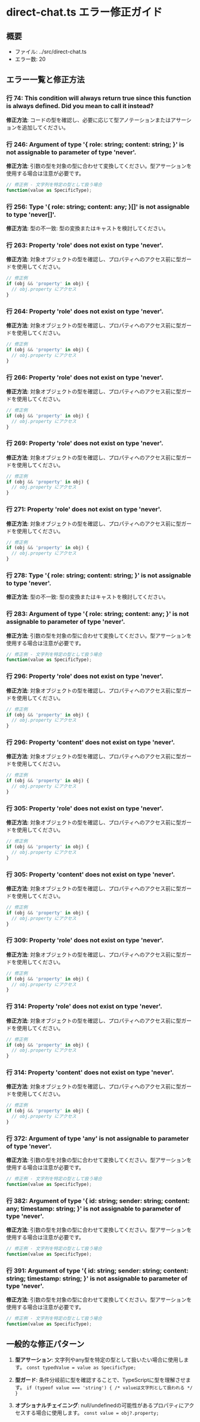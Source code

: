 # direct-chat.ts エラー修正ガイド

## 概要
- ファイル: ../src/direct-chat.ts
- エラー数: 20

## エラー一覧と修正方法

### 行 74: This condition will always return true since this function is always defined. Did you mean to call it instead?

**修正方法**: コードの型を確認し、必要に応じて型アノテーションまたはアサーションを追加してください。

### 行 246: Argument of type '{ role: string; content: string; }' is not assignable to parameter of type 'never'.

**修正方法**: 引数の型を対象の型に合わせて変換してください。型アサーションを使用する場合は注意が必要です。

```typescript
// 修正例 - 文字列を特定の型として扱う場合
function(value as SpecificType);
```

### 行 256: Type '{ role: string; content: any; }[]' is not assignable to type 'never[]'.

**修正方法**: 型の不一致: 型の変換またはキャストを検討してください。

### 行 263: Property 'role' does not exist on type 'never'.

**修正方法**: 対象オブジェクトの型を確認し、プロパティへのアクセス前に型ガードを使用してください。

```typescript
// 修正例
if (obj && 'property' in obj) {
  // obj.property にアクセス
}
```

### 行 264: Property 'role' does not exist on type 'never'.

**修正方法**: 対象オブジェクトの型を確認し、プロパティへのアクセス前に型ガードを使用してください。

```typescript
// 修正例
if (obj && 'property' in obj) {
  // obj.property にアクセス
}
```

### 行 266: Property 'role' does not exist on type 'never'.

**修正方法**: 対象オブジェクトの型を確認し、プロパティへのアクセス前に型ガードを使用してください。

```typescript
// 修正例
if (obj && 'property' in obj) {
  // obj.property にアクセス
}
```

### 行 269: Property 'role' does not exist on type 'never'.

**修正方法**: 対象オブジェクトの型を確認し、プロパティへのアクセス前に型ガードを使用してください。

```typescript
// 修正例
if (obj && 'property' in obj) {
  // obj.property にアクセス
}
```

### 行 271: Property 'role' does not exist on type 'never'.

**修正方法**: 対象オブジェクトの型を確認し、プロパティへのアクセス前に型ガードを使用してください。

```typescript
// 修正例
if (obj && 'property' in obj) {
  // obj.property にアクセス
}
```

### 行 278: Type '{ role: string; content: string; }' is not assignable to type 'never'.

**修正方法**: 型の不一致: 型の変換またはキャストを検討してください。

### 行 283: Argument of type '{ role: string; content: any; }' is not assignable to parameter of type 'never'.

**修正方法**: 引数の型を対象の型に合わせて変換してください。型アサーションを使用する場合は注意が必要です。

```typescript
// 修正例 - 文字列を特定の型として扱う場合
function(value as SpecificType);
```

### 行 296: Property 'role' does not exist on type 'never'.

**修正方法**: 対象オブジェクトの型を確認し、プロパティへのアクセス前に型ガードを使用してください。

```typescript
// 修正例
if (obj && 'property' in obj) {
  // obj.property にアクセス
}
```

### 行 296: Property 'content' does not exist on type 'never'.

**修正方法**: 対象オブジェクトの型を確認し、プロパティへのアクセス前に型ガードを使用してください。

```typescript
// 修正例
if (obj && 'property' in obj) {
  // obj.property にアクセス
}
```

### 行 305: Property 'role' does not exist on type 'never'.

**修正方法**: 対象オブジェクトの型を確認し、プロパティへのアクセス前に型ガードを使用してください。

```typescript
// 修正例
if (obj && 'property' in obj) {
  // obj.property にアクセス
}
```

### 行 305: Property 'content' does not exist on type 'never'.

**修正方法**: 対象オブジェクトの型を確認し、プロパティへのアクセス前に型ガードを使用してください。

```typescript
// 修正例
if (obj && 'property' in obj) {
  // obj.property にアクセス
}
```

### 行 309: Property 'role' does not exist on type 'never'.

**修正方法**: 対象オブジェクトの型を確認し、プロパティへのアクセス前に型ガードを使用してください。

```typescript
// 修正例
if (obj && 'property' in obj) {
  // obj.property にアクセス
}
```

### 行 314: Property 'role' does not exist on type 'never'.

**修正方法**: 対象オブジェクトの型を確認し、プロパティへのアクセス前に型ガードを使用してください。

```typescript
// 修正例
if (obj && 'property' in obj) {
  // obj.property にアクセス
}
```

### 行 314: Property 'content' does not exist on type 'never'.

**修正方法**: 対象オブジェクトの型を確認し、プロパティへのアクセス前に型ガードを使用してください。

```typescript
// 修正例
if (obj && 'property' in obj) {
  // obj.property にアクセス
}
```

### 行 372: Argument of type 'any' is not assignable to parameter of type 'never'.

**修正方法**: 引数の型を対象の型に合わせて変換してください。型アサーションを使用する場合は注意が必要です。

```typescript
// 修正例 - 文字列を特定の型として扱う場合
function(value as SpecificType);
```

### 行 382: Argument of type '{ id: string; sender: string; content: any; timestamp: string; }' is not assignable to parameter of type 'never'.

**修正方法**: 引数の型を対象の型に合わせて変換してください。型アサーションを使用する場合は注意が必要です。

```typescript
// 修正例 - 文字列を特定の型として扱う場合
function(value as SpecificType);
```

### 行 391: Argument of type '{ id: string; sender: string; content: string; timestamp: string; }' is not assignable to parameter of type 'never'.

**修正方法**: 引数の型を対象の型に合わせて変換してください。型アサーションを使用する場合は注意が必要です。

```typescript
// 修正例 - 文字列を特定の型として扱う場合
function(value as SpecificType);
```

## 一般的な修正パターン

1. **型アサーション**:
   文字列やany型を特定の型として扱いたい場合に使用します。
   `const typedValue = value as SpecificType;`

2. **型ガード**:
   条件分岐前に型を確認することで、TypeScriptに型を理解させます。
   `if (typeof value === 'string') { /* valueは文字列として扱われる */ }`

3. **オプショナルチェイニング**:
   null/undefinedの可能性があるプロパティにアクセスする場合に使用します。
   `const value = obj?.property;`

